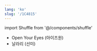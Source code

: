 ```yaml
---
lang: 'ko'
slug: '/1C4815'
---
```


import Shuffle from '@/components/shuffle'

<Shuffle>

- Open Your Eyes (아이즈원)
- 날라리 (선미)

</Shuffle>
